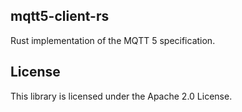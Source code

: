 ## mqtt5-client-rs

Rust implementation of the MQTT 5 specification.

## License

This library is licensed under the Apache 2.0 License. 

